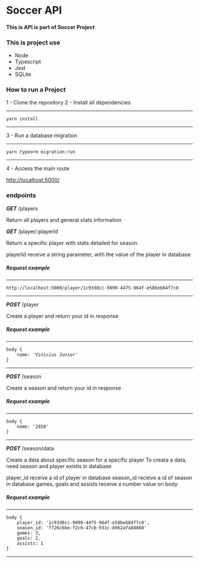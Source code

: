 # Soccer API

#### This is API is part of Soccer Project

### This is project use
- Node
- Typescript
- Jest
- SQLite

### How to run a Project

1 - Clone the repository
2 - Install all dependencies

---
    yarn install
---

3 - Run a database migration

---
    yarn typeorm migration:run
---

4 - Access the main route

<http://localhost:5000/>

### endpoints

**_GET_** /players

Return all players and general stats information

**_GET_** /player/:playerId

Return a specific player with stats detailed for season

playerId receive a string parameter, with the value of the player in database

##### Request example

---
    http://localhost:5000/player/1c93d8cc-9890-4475-964f-e58beb84f7c0
---

**_POST_** /player

Create a player and return your id in response

##### Request example

---
    body {
        name: 'Vinicius Junior'
    }
---

**_POST_** /season

Create a season and return your id in response

##### Request example

---
    body {
        name: '2020'
    }
---

**_POST_** /season/data

Create a data about specific season for a specific player
To creata a data, need season and player existis in database

player_id receive a id of player in database
season_id receive a id of season in database
games, goals and assists receive a number value on body

##### Request example

---
    body {
        player_id: '1c93d8cc-9890-4475-964f-e58beb84f7c0',
        season_id: 'f726c6be-f2c6-47c6-931c-8962afa04860'
        games: 3,
        goals: 2,
        assists: 1
    }
---
